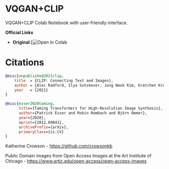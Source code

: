 # VQGAN+CLIP
VQGAN+CLIP Colab Notebook with user-friendly interface.


**Official Links**
- **Original**:[![Open In Colab][colab-badge]

[notebook]: <https://colab.research.google.com/github/justinjohn0306/VQGAN-CLIP/blob/main/VQGAN%2BCLIP_(Updated).ipynb>

[colab-badge]: <https://colab.research.google.com/assets/colab-badge.svg> 










































# Citations

```bibtex
@misc{unpublished2021clip,
    title  = {CLIP: Connecting Text and Images},
    author = {Alec Radford, Ilya Sutskever, Jong Wook Kim, Gretchen Krueger, Sandhini Agarwal},
    year   = {2021}
}
```
```bibtex
@misc{esser2020taming,
      title={Taming Transformers for High-Resolution Image Synthesis}, 
      author={Patrick Esser and Robin Rombach and Björn Ommer},
      year={2020},
      eprint={2012.09841},
      archivePrefix={arXiv},
      primaryClass={cs.CV}
}
```
Katherine Crowson - https://github.com/crowsonkb

Public Domain images from Open Access Images at the Art Institute of Chicago - https://www.artic.edu/open-access/open-access-images
